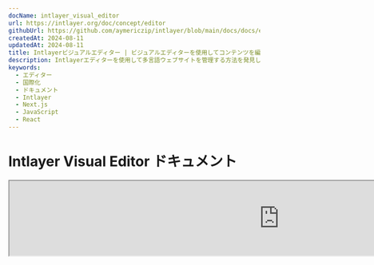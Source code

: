 ```yaml
---
docName: intlayer_visual_editor
url: https://intlayer.org/doc/concept/editor
githubUrl: https://github.com/aymericzip/intlayer/blob/main/docs/docs/en/intlayer_visual_editor.md
createdAt: 2024-08-11
updatedAt: 2024-08-11
title: Intlayerビジュアルエディター | ビジュアルエディターを使用してコンテンツを編集します
description: Intlayerエディターを使用して多言語ウェブサイトを管理する方法を発見してください。このオンラインドキュメントの手順に従って、数分でプロジェクトを設定することができます。
keywords:
  - エディター
  - 国際化
  - ドキュメント
  - Intlayer
  - Next.js
  - JavaScript
  - React
---
```


# Intlayer Visual Editor ドキュメント

<iframe title="Visual Editor + CMS for Your Web App: Intlayer Explained" class="m-auto aspect-[16/9] w-full overflow-hidden rounded-lg border-0" allow="autoplay; gyroscope;" loading="lazy" width="1080" height="auto" src="https://www.youtube.com/embed/UDDTnirwi_4?autoplay=0&amp;origin=http://intlayer.org&amp;controls=0&amp;rel=1"/>

Intlayer Visual Editor は、ビジュアルエディタを使用してコンテンツ宣言ファイルと対話するためにウェブサイトをラップするツールです。

![Intlayer Visual Editor インターフェース](https://github.com/aymericzip/intlayer/blob/main/docs/assets/visual_editor.gif)

`intlayer-editor` パッケージは Intlayer に基づいており、React (Create React App)、Vite + React、Next.js などの JavaScript アプリケーションで利用可能です。

## ビジュアルエディタ vs CMS

Intlayer Visual Editor は、ローカル辞書のビジュアルエディタでコンテンツを管理できるツールです。変更が行われると、コンテンツはコードベース内で置き換えられます。つまり、アプリケーションが再構築され、ページがリロードされて新しいコンテンツが表示されます。

対照的に、[Intlayer CMS](https://github.com/aymericzip/intlayer/blob/main/docs/docs/ja/intlayer_CMS.md) は、遠隔辞書のビジュアルエディタでコンテンツを管理できるツールです。変更が行われても、コードベースには影響を与えません。そして、ウェブサイトは自動的に変更されたコンテンツを表示します。

## アプリケーションへの Intlayer の統合

Intlayer の統合方法についての詳細は、以下の関連セクションを参照してください:

### Next.js との統合

Next.js との統合については、[セットアップガイド](https://github.com/aymericzip/intlayer/blob/main/docs/docs/ja/intlayer_with_nextjs_15.md) を参照してください。

### Create React App との統合

Create React App との統合については、[セットアップガイド](https://github.com/aymericzip/intlayer/blob/main/docs/docs/ja/intlayer_with_create_react_app.md) を参照してください。

### Vite + React との統合

Vite + React との統合については、[セットアップガイド](https://github.com/aymericzip/intlayer/blob/main/docs/docs/ja/intlayer_with_vite+react.md) を参照してください。

## Intlayer Editor の仕組み

アプリケーション内のビジュアルエディタには以下の2つの要素が含まれます:

- ウェブサイトを iframe に表示するフロントエンドアプリケーション。ウェブサイトが Intlayer を使用している場合、ビジュアルエディタは自動的にコンテンツを検出し、対話できるようにします。変更が行われると、変更をダウンロードすることができます。

- ダウンロードボタンをクリックすると、ビジュアルエディタはサーバーにリクエストを送信し、プロジェクト内で宣言されている場所に新しいコンテンツでコンテンツ宣言ファイルを置き換えます。

> 現時点では、Intlayer Editor はコンテンツ宣言ファイルを JSON ファイルとして書き込みます。

## インストール

プロジェクトで Intlayer が設定されたら、`intlayer-editor` を開発依存関係としてインストールしてください:

```bash packageManager="npm"
npm install intlayer-editor --save-dev
```

```bash packageManager="yarn"
yarn add intlayer-editor --save-dev
```

```bash packageManager="pnpm"
pnpm add intlayer-editor --save-dev
```

## 設定

Intlayer 設定ファイルで、エディタの設定をカスタマイズできます:

```typescript fileName="intlayer.config.ts" codeFormat="typescript"
import type { IntlayerConfig } from "intlayer";

const config: IntlayerConfig = {
  // ... 他の設定
  editor: {
    /**
     * 必須
     * アプリケーションの URL。
     * これはビジュアルエディタがターゲットとする URL です。
     * 例: 'http://localhost:3000'
     */
    applicationURL: process.env.INTLAYER_APPLICATION_URL,
    /**
     * 任意
     * デフォルトは `true`。`false` の場合、エディタは無効化されアクセスできません。
     * 本番環境などのセキュリティ上の理由でエディタを無効化する場合に使用します。
     */
    enabled: process.env.INTLAYER_ENABLED,
    /**
     * 任意
     * デフォルトは `8000`。
     * エディタサーバーのポート。
     */
    port: process.env.INTLAYER_PORT,
    /**
     * 任意
     * デフォルトは "http://localhost:8000"
     * エディタサーバーの URL。
     */
    editorURL: process.env.INTLAYER_EDITOR_URL,
  },
};

export default config;
```

```javascript fileName="intlayer.config.mjs" codeFormat="esm"
/** @type {import('intlayer').IntlayerConfig} */
const config = {
  // ... 他の設定
  editor: {
    /**
     * 必須
     * アプリケーションの URL。
     * これはビジュアルエディタがターゲットとする URL です。
     * 例: 'http://localhost:3000'
     */
    applicationURL: process.env.INTLAYER_APPLICATION_URL,
    /**
     * 任意
     * デフォルトは `true`。`false` の場合、エディタは無効化されアクセスできません。
     * 本番環境などのセキュリティ上の理由でエディタを無効化する場合に使用します。
     */
    enabled: process.env.INTLAYER_ENABLED,
    /**
     * 任意
     * デフォルトは `8000`。
     * ビジュアルエディタサーバーが使用するポート。
     */
    port: process.env.INTLAYER_PORT,
    /**
     * 任意
     * デフォルトは "http://localhost:8000"
     * アプリケーションから到達可能なエディタサーバーの URL。
     * セキュリティ上の理由でアプリケーションと対話できるオリジンを制限するために使用します。
     * `'*'` に設定すると、エディタはすべてのオリジンからアクセス可能です。
     * ポートが変更された場合や、エディタが異なるドメインにホストされている場合に設定する必要があります。
     */
    editorURL: process.env.INTLAYER_EDITOR_URL,
  },
};

export default config;
```

```javascript fileName="intlayer.config.cjs" codeFormat="commonjs"
/** @type {import('intlayer').IntlayerConfig} */
const config = {
  // ... 他の設定
  editor: {
    /**
     * 必須
     * アプリケーションの URL。
     * これはビジュアルエディタがターゲットとする URL です。
     */
    applicationURL: process.env.INTLAYER_APPLICATION_URL,
    /**
     * 任意
     * デフォルトは `8000`。
     * エディタサーバーのポート。
     */
    port: process.env.INTLAYER_PORT,
    /**
     * 任意
     * デフォルトは "http://localhost:8000"
     * エディタサーバーの URL。
     */
    editorURL: process.env.INTLAYER_EDITOR_URL,
    /**
     * 任意
     * デフォルトは `true`。`false` の場合、エディタは無効化されアクセスできません。
     * 本番環境などのセキュリティ上の理由でエディタを無効化する場合に使用します。
     */
    enabled: process.env.INTLAYER_ENABLED,
  },
};

module.exports = config;
```

> 利用可能なすべてのパラメータについては、[設定ドキュメント](https://github.com/aymericzip/intlayer/blob/main/docs/docs/ja/configuration.md) を参照してください。

## エディタの使用方法

1. エディタがインストールされたら、次のコマンドを使用してエディタを開始できます:

   ```bash packageManager="npm"
   npx intlayer-editor start
   ```

   ```bash packageManager="yarn"
   yarn intlayer-editor start
   ```

   ```bash packageManager="pnpm"
   pnpm intlayer-editor start
   ```

   > **アプリケーションを並行して実行する必要があります。** アプリケーション URL はエディタ設定 (`applicationURL`) に設定したものと一致する必要があります。

2. 提供された URL を開きます。デフォルトは `http://localhost:8000` です。

   Intlayer によってインデックス付けされた各フィールドを、カーソルでコンテンツ上をホバーすることで表示できます。

   ![コンテンツ上をホバー](https://github.com/aymericzip/intlayer/blob/main/docs/assets/intlayer_editor_hover_content.png)

3. コンテンツがアウトライン表示されている場合、長押しして編集ドロワーを表示できます。

## デバッグ

ビジュアルエディタに問題がある場合は、以下を確認してください:

- ビジュアルエディタとアプリケーションが実行中である。

- Intlayer 設定ファイルで [`editor`](https://intlayer.org/doc/concept/configuration#editor-configuration) 設定が正しく設定されている。

  - 必須フィールド:
    - アプリケーション URL はエディタ設定 (`applicationURL`) に設定したものと一致する必要があります。

- ビジュアルエディタは iframe を使用してウェブサイトを表示します。ウェブサイトのコンテンツセキュリティポリシー (CSP) が `frame-ancestors` として CMS URL を許可していることを確認してください (デフォルトは 'http://localhost:8000')。エディタコンソールでエラーを確認してください。
